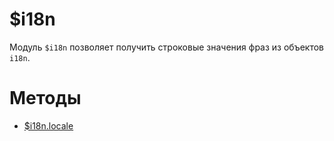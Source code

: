# $i18n

Модуль `$i18n` позволяет получить строковые значения фраз из объектов `i18n`.

# Методы

* [$i18n.locale](./js.i18n.locale.html)
